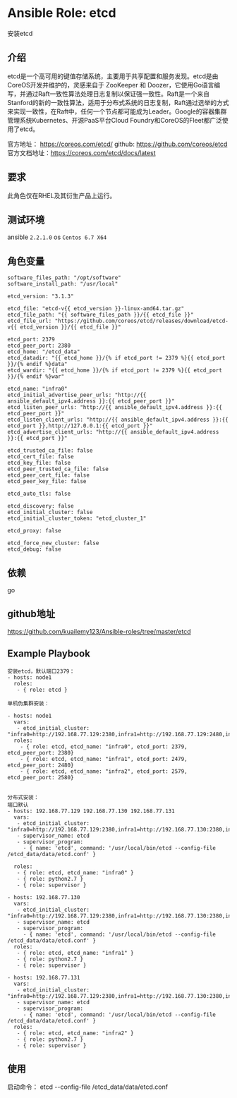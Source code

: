 # Ansible Role: etcd

安装etcd

## 介绍
etcd是一个高可用的键值存储系统，主要用于共享配置和服务发现。etcd是由CoreOS开发并维护的，灵感来自于 ZooKeeper 和 Doozer，它使用Go语言编写，并通过Raft一致性算法处理日志复制以保证强一致性。Raft是一个来自Stanford的新的一致性算法，适用于分布式系统的日志复制，Raft通过选举的方式来实现一致性，在Raft中，任何一个节点都可能成为Leader。Google的容器集群管理系统Kubernetes、开源PaaS平台Cloud Foundry和CoreOS的Fleet都广泛使用了etcd。

官方地址： https://coreos.com/etcd/
github: https://github.com/coreos/etcd
官方文档地址：https://coreos.com/etcd/docs/latest

## 要求

此角色仅在RHEL及其衍生产品上运行。

## 测试环境

ansible `2.2.1.0`
os `Centos 6.7 X64`

## 角色变量
	software_files_path: "/opt/software"
	software_install_path: "/usr/local"

	etcd_version: "3.1.3"

	etcd_file: "etcd-v{{ etcd_version }}-linux-amd64.tar.gz"
	etcd_file_path: "{{ software_files_path }}/{{ etcd_file }}"
	etcd_file_url: "https://github.com/coreos/etcd/releases/download/etcd-v{{ etcd_version }}/{{ etcd_file }}"

	etcd_port: 2379
	etcd_peer_port: 2380
	etcd_home: "/etcd_data"
	etcd_datadir: "{{ etcd_home }}/{% if etcd_port != 2379 %}{{ etcd_port }}/{% endif %}data"
	etcd_wardir: "{{ etcd_home }}/{% if etcd_port != 2379 %}{{ etcd_port }}/{% endif %}war"

	etcd_name: "infra0"
	etcd_initial_advertise_peer_urls: "http://{{ ansible_default_ipv4.address }}:{{ etcd_peer_port }}"
	etcd_listen_peer_urls: "http://{{ ansible_default_ipv4.address }}:{{ etcd_peer_port }}"
	etcd_listen_client_urls: "http://{{ ansible_default_ipv4.address }}:{{ etcd_port }},http://127.0.0.1:{{ etcd_port }}"
	etcd_advertise_client_urls: "http://{{ ansible_default_ipv4.address }}:{{ etcd_port }}"

	etcd_trusted_ca_file: false
	etcd_cert_file: false
	etcd_key_file: false
	etcd_peer_trusted_ca_file: false
	etcd_peer_cert_file: false
	etcd_peer_key_file: false

	etcd_auto_tls: false

	etcd_discovery: false
	etcd_initial_cluster: false
	etcd_initial_cluster_token: "etcd_cluster_1"

	etcd_proxy: false

	etcd_force_new_cluster: false
	etcd_debug: false

## 依赖

go

## github地址
https://github.com/kuailemy123/Ansible-roles/tree/master/etcd

## Example Playbook

	安装etcd，默认端口2379：
	- hosts: node1
	  roles:
	   - { role: etcd }

	单机伪集群安装：

	- hosts: node1
	  vars:
	   - etcd_initial_cluster: "infra0=http://192.168.77.129:2380,infra1=http://192.168.77.129:2480,infra2=http://192.168.77.129:2580"
	  roles:
		- { role: etcd, etcd_name: "infra0", etcd_port: 2379, etcd_peer_port: 2380}
		- { role: etcd, etcd_name: "infra1", etcd_port: 2479, etcd_peer_port: 2480}
		- { role: etcd, etcd_name: "infra2", etcd_port: 2579, etcd_peer_port: 2580}


	分布式安装：
	端口默认
	- hosts: 192.168.77.129 192.168.77.130 192.168.77.131
	  vars:
	   - etcd_initial_cluster: "infra0=http://192.168.77.129:2380,infra1=http://192.168.77.130:2380,infra2=http://192.168.77.131:2380"
	   - supervisor_name: etcd
	   - supervisor_program:
		 - { name: 'etcd', command: '/usr/local/bin/etcd --config-file /etcd_data/data/etcd.conf' }

	  roles:
	   - { role: etcd, etcd_name: "infra0" }
	   - { role: python2.7 }
	   - { role: supervisor }

	- hosts: 192.168.77.130
	  vars:
	   - etcd_initial_cluster: "infra0=http://192.168.77.129:2380,infra1=http://192.168.77.130:2380,infra2=http://192.168.77.131:2380"
	   - supervisor_name: etcd
	   - supervisor_program:
		 - { name: 'etcd', command: '/usr/local/bin/etcd --config-file /etcd_data/data/etcd.conf' }
	  roles:
	   - { role: etcd, etcd_name: "infra1" }
	   - { role: python2.7 }
	   - { role: supervisor }	   
	   
	- hosts: 192.168.77.131
	  vars:
	   - etcd_initial_cluster: "infra0=http://192.168.77.129:2380,infra1=http://192.168.77.130:2380,infra2=http://192.168.77.131:2380"
	   - supervisor_name: etcd
	   - supervisor_program:
		 - { name: 'etcd', command: '/usr/local/bin/etcd --config-file /etcd_data/data/etcd.conf' }
	  roles:
	   - { role: etcd, etcd_name: "infra2" }
	   - { role: python2.7 }
	   - { role: supervisor }

## 使用

启动命令： etcd --config-file /etcd_data/data/etcd.conf